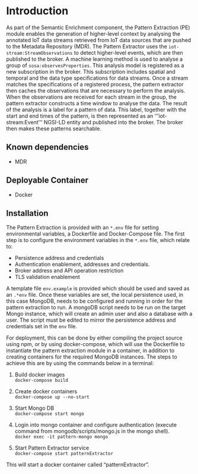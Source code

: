 # Introduction

As part of the Semantic Enrichment component, the Pattern Extraction (PE) module enables the generation of higher-level context by analysing the annotated IoT data streams retrieved from IoT data sources that are pushed to the Metadata Repository (MDR). The Pattern Extractor uses the ```iot-stream:StreamObservations``` to detect higher-level events, which are then published to the broker. A machine learning method is used to analyse a group of ```sosa:observesProperties```. This analysis model is registered as a new subscription in the broker. This subscription includes spatial and temporal and the data type specifications for data streams. Once a stream matches the specifications of a registered process, the pattern extractor then caches the observations that are necessary to perform the analysis. When the observations are received for each stream in the group, the pattern extractor constructs a time window to analyse the data. The result of the analysis is a label for a pattern of data. This label, together with the start and end times of the pattern, is then represented as an ‘’’iot-stream:Event’’’ NGSI-LD entity and published into the broker. The broker then makes these patterns searchable.

## Known dependencies  
  
- MDR  

## Deployable Container  

- Docker  

## Installation  

The Pattern Extraction is provided with an `*.env` file for setting environmental variables, a Dockerfile and Docker-Compose file. The first step is to configure the environment variables in the `*.env` file, which relate to:  
  
- Persistence address and credentials
- Authentication enablement, addresses and credentials.
- Broker address and API operation restriction
- TLS validation enablement  

A template file `env.example` is provided which should be used and saved as an `.*env` file. Once these variables are set, the local persistence used, in this case MongoDB, needs to be configured and running in order for the pattern extraction to run. A mongoDB script needs to be run on the target Mongo instance, which will create an admin user and also a database with a user. The script must be edited to mirror the persistence address and credentials set in the `env` file.
  
For deployment, this can be done by either compiling the project source using npm, or by using docker-compose, which will use the Dockerfile to instantiate the pattern extraction module in a container, in addition to creating containers for the required MongoDB instances. The steps to achieve this are by using the commands below in a terminal:  

1. Build docker images  
```docker-compose build```

2. Create docker containers  
```docker-compose up --no-start```  

3. Start Mongo DB  
```docker-compose start mongo```  

4. Login into mongo container and configure authentication (execute command from mongodb/scripts/mongo.js in the mongo shell).  
```docker exec -it pattern-mongo mongo```  

5. Start Pattern Extractor service  
```docker-compose start patternExtractor```  

This will start a docker container called “patternExtractor”.
  